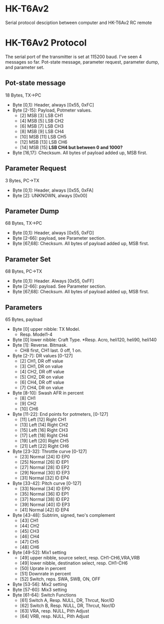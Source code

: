 HK-T6Av2
========

Serial protocol desciption between computer and HK-T6Av2 RC remote

# HK-T6Av2 Protocol
The serial port of the transmitter is set at 115200 baud. I've seen 4
messages so far. Pot-state message, parameter request, parameter dump,
and parameter set.

## Pot-state message
18 Bytes, TX->PC
* Byte [0,1]: Header, always [0x55, 0xFC]
* Byte [2-15]: Payload, Potmeter values.
  * [2] MSB [3] LSB CH1
  * [4] MSB [5] LSB CH2
  * [6] MSB [7] LSB CH3
  * [8] MSB [9] LSB CH4
  * [10] MSB [11] LSB CH5
  * [12] MSB [13] LSB CH6
  * [14] MSB [15] __LSB CH4 but between 0 and 1000?__
* Byte [16,17]: Checksum. All bytes of payload added up, MSB first.

## Parameter Request
3 Bytes, PC->TX
* Byte [0,1]: Header, always [0x55, 0xFA]
* Byte [2]: UNKNOWN, always [0x00]

## Parameter Dump
68 Bytes, TX->PC
* Byte [0,1]: Header, always [0x55, 0xFD]
* Byte [2-66]: payload, see Parameter section.
* Byte [67,68]: Checksum. All bytes of payload added up, MSB first.

## Parameter Set
68 Bytes, PC->TX
* Byte [0,1]: Header. Always [0x55, 0xFF]
* Byte [2-66]: payload. See Parameter section.
* Byte [67,68]: Checksum. All bytes of payload added up, MSB first.

## Parameters
65 Bytes, payload
* Byte [0] upper nibble: TX Model.
  * Resp. Model1-4
* Byte [0] lower nibble: Craft Type.
  *Resp. Acro, heli120, heli90, heli140
* Byte [1]: Reverse. Bitmask.
  * CH8 first, CH1 last. 0 off, 1 on.
* Byte [2-7]: DR values [0-127]
  * [2] CH1, DR off value
  * [3] CH1, DR on value
  * [4] CH2, DR off value
  * [5] CH2, DR on value
  * [6] CH4, DR off value
  * [7] CH4, DR on value
* Byte [8-10]: Swash AFR in percent
  * [8] CH1
  * [9] CH2
  * [10] CH6
* Byte [11-22]: End points for potmeters, [0-127]
  * [11] Left [12] Right CH1
  * [13] Left [14] Right CH2
  * [15] Left [16] Right CH3
  * [17] Left [18] Right CH4
  * [19] Left [20] Right CH5
  * [21] Left [22] Right CH6
* Byte [23-32]: Throttle curve [0-127]
  * [23] Normal [24] ID EP0
  * [25] Normal [26] ID EP1
  * [27] Normal [28] ID EP2
  * [29] Normal [30] ID EP3
  * [31] Normal [32] ID EP4
* Byte [33-42]: Pitch curve [0-127]
  * [33] Normal [34] ID EP0
  * [35] Normal [36] ID EP1
  * [37] Normal [38] ID EP2
  * [39] Normal [40] ID EP3
  * [41] Normal [42] ID EP4
* Byte [43-48]: Subtrim, signed, two's complement
  * [43] CH1
  * [44] CH2
  * [45] CH3
  * [46] CH4
  * [47] CH5
  * [48] CH6
* Byte [49-52]: Mix1 setting
  * [49] upper nibble, source select, resp. CH1-CH6,VRA,VRB
  * [49] lower nibble, destination select, resp. CH1-CH6
  * [50] Uprate in percent
  * [51] Downrate in percent
  * [52] Switch, reps. SWA, SWB, ON, OFF
* Byte [53-56]: Mix2 setting
* Byte [57-60]: Mix3 setting
* Byte [61-64]: Switch Functions
  * [61] Switch A, Resp. NULL, DR, Thrcut, Nor/ID
  * [62] Switch B, Resp. NULL, DR, Thrcut, Nor/ID
  * [63] VRA, resp. NULL, Pith Adjust
  * [64] VRB, resp. NULL, Pith Adjust
